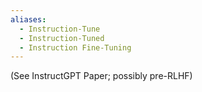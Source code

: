 ```yaml
---
aliases:
  - Instruction-Tune
  - Instruction-Tuned
  - Instruction Fine-Tuning
---
```


(See InstructGPT Paper; possibly pre-RLHF)